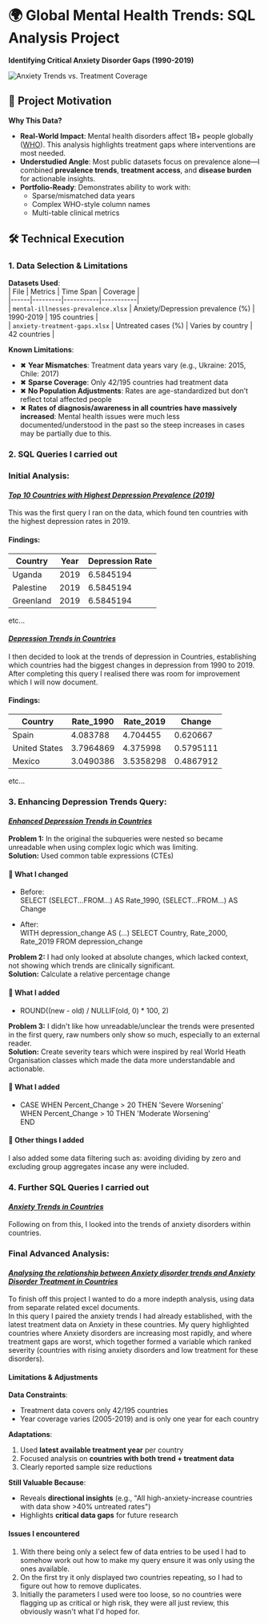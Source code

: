 # 🌍 Global Mental Health Trends: SQL Analysis Project  
**Identifying Critical Anxiety Disorder Gaps (1990-2019)**  

![Anxiety Trends vs. Treatment Coverage](outputs/visualization.png)  

## 📌 **Project Motivation**  
**Why This Data?**  
- **Real-World Impact**: Mental health disorders affect 1B+ people globally ([WHO](https://www.who.int/health-topics/mental-health)). This analysis highlights treatment gaps where interventions are most needed.  
- **Understudied Angle**: Most public datasets focus on prevalence alone—I combined **prevalence trends**, **treatment access**, and **disease burden** for actionable insights.  
- **Portfolio-Ready**: Demonstrates ability to work with:  
  - Sparse/mismatched data years  
  - Complex WHO-style column names  
  - Multi-table clinical metrics  

## 🛠️ **Technical Execution**  

### **1. Data Selection & Limitations**  
**Datasets Used**:  
| File | Metrics | Time Span | Coverage |  
|------|---------|-----------|-----------|  
| `mental-illnesses-prevalence.xlsx` | Anxiety/Depression prevalence (%) | 1990-2019 | 195 countries |  
| `anxiety-treatment-gaps.xlsx` | Untreated cases (%) | Varies by country | 42 countries |  

**Known Limitations**:  
- ✖ **Year Mismatches**: Treatment data years vary (e.g., Ukraine: 2015, Chile: 2017)  
- ✖ **Sparse Coverage**: Only 42/195 countries had treatment data  
- ✖ **No Population Adjustments**: Rates are age-standardized but don’t reflect total affected people
- ✖ **Rates of diagnosis/awareness in all countries have massively increased**: Mental health issues were much less documented/understood in the past so the steep increases in cases may be partially due to this.

### **2. SQL Queries I carried out**  
### **Initial Analysis**:  

#### *[Top 10 Countries with Highest Depression Prevalence (2019)](https://github.com/cal-hunter/Mental-Health-SQL-Queries/blob/main/Top%2010%20Countries%20with%20Highest%20Depression%20Prevalence%20(2019).sql)*  
This was the first query I ran on the data, which found ten countries with the highest depression rates in 2019.  

#### **Findings:**  
| Country | Year | Depression Rate |  
|---------|------|-----------------|  
|  Uganda | 2019 | 6.5845194 |  
|  Palestine | 2019 | 6.5845194 |  
|  Greenland | 2019 | 6.5845194 |  
etc...  



#### *[Depression Trends in Countries](https://github.com/cal-hunter/Mental-Health-SQL-Queries/blob/main/Depression%20Trends%20in%20Countries.sql)*  
I then decided to look at the trends of depression in Countries, establishing which countries had the biggest changes in depression from 1990 to 2019. After completing this query I realised there was room for improvement which I will now document.  

#### **Findings:**  
| Country | Rate_1990 | Rate_2019 | Change |   
|---------|-----------|-----------|--------|    
|  Spain | 4.083788	| 4.704455 | 0.620667
|United States |	3.7964869 |	4.375998 |	0.5795111
Mexico |	3.0490386 |	3.5358298 |	0.4867912

etc...  

### **3. Enhancing Depression Trends Query:**  

#### *[Enhanced Depression Trends in Countries](https://github.com/cal-hunter/Mental-Health-SQL-Queries/blob/main/Enhanced%20Depression%20Trends%20in%20Countries.sql)*  
**Problem 1:** In the original the subqueries were nested so became unreadable when using complex logic which was limiting.  
**Solution:** Used common table expressions (CTEs)  

#### 🔧 What I changed
- Before:  
    SELECT (SELECT...FROM...) AS Rate_1990, (SELECT...FROM...) AS
  Change

- After:  
     WITH depression_change AS (...)
  SELECT Country, Rate_2000, Rate_2019 FROM depression_change

**Problem 2:** I had only looked at absolute changes, which lacked context, not showing which trends are clinically significant.  
**Solution:** Calculate a relative percentage change  

#### 🔧 What I added
- ROUND((new - old) / NULLIF(old, 0) * 100, 2)

**Problem 3:** I didn't like how unreadable/unclear the trends were presented in the first query, raw numbers only show so much, especially to an external reader.  
**Solution:** Create severity tears which were inspired by real World Heath Organisation classes which made the data more understandable and actionable.  

#### 🔧 What I added  
- CASE 
  WHEN Percent_Change > 20 THEN 'Severe Worsening'  
  WHEN Percent_Change > 10 THEN 'Moderate Worsening'  
END

#### 🔧 Other things I added  
I also added some data filtering such as: avoiding dividing by zero and excluding group aggregates incase any were included.

### **4. Further SQL Queries I carried out**  

#### *[Anxiety Trends in Countries](https://github.com/cal-hunter/Mental-Health-SQL-Queries/blob/main/Anxiety%20Trends%20in%20Countries.sql)*  
Following on from this, I looked into the trends of anxiety disorders within countries.

### **Final Advanced Analysis**:  
#### *[Analysing the relationship between Anxiety disorder trends and Anxiety Disorder Treatment in Countries](https://github.com/cal-hunter/Mental-Health-SQL-Queries/blob/main/Analysing%20the%20relationship%20between%20Anxiety%20disorder%20trends%20and%20Anxiety%20Disorder%20Treatment%20in%20Countries.sql)*  
To finish off this project I wanted to do a more indepth analysis, using data from separate related excel documents.  
In this query I paired the anxiety trends I had already established, with the latest treatment data on Anxiety in these countries. My query highlighted countries where Anxiety disorders are increasing most rapidly, and where treatment gaps are worst, which together formed a variable which ranked severity (countries with rising anxiety disorders and low treatment for these disorders). 

#### **Limitations & Adjustments**
**Data Constraints**:  
- Treatment data covers only 42/195 countries  
- Year coverage varies (2005-2019) and is only one year for each country 

**Adaptations**:  
1. Used **latest available treatment year** per country  
2. Focused analysis on **countries with both trend + treatment data**  
3. Clearly reported sample size reductions  

**Still Valuable Because**:  
- Reveals **directional insights** (e.g., "All high-anxiety-increase countries with data show >40% untreated rates")  
- Highlights **critical data gaps** for future research

#### **Issues I encountered**  
1) With there being only a select few of data entries to be used I had to somehow work out how to make my query ensure it was only using the ones available.
2) On the first try it only displayed two countries repeating, so I had to figure out how to remove duplicates.
3) Initially the parameters I used were too loose, so no countries were flagging up as critical or high risk, they were all just review, this obviously wasn't what I'd hoped for.



